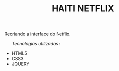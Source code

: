 <html>
<body>
<header>
<h1>HAITI NETFLIX</h1>
</header>
<div>
<p>Recriando a interface do Netflix.</p>
</div>
<div>
<ul>
<p><i class="fas fa-cogs">Tecnologias utilizadas : </i></p>
<li><a. href="https://www.w3schools.com/TAGS/default.ASP">HTML5</a></li>
<li><a. href="https://www.w3schools.com/css/">CSS3</a></li>
<li><a. href="https://owlcarousel2.github.io/OwlCarousel2/">JQUERY</a></li>
</ul>
</div>
</body>

</html>